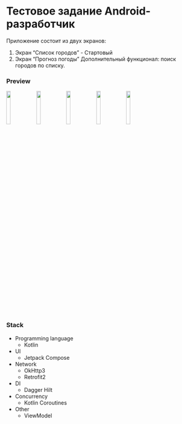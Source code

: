 # Тестовое задание Android-разработчик
Приложение состоит из двух экранов:
1. Экран “Список городов” - Стартовый
2. Экран “Прогноз погоды”
Дополнительный функционал: поиск городов по списку.

### Preview
<p align="left">
<img src="https://github.com/BeekeeperASh/CitiesWeatherForecast/assets/114821578/49b80e67-ab12-4ef2-b9e0-4af5f6842aed" width="15%"/>
<img src="https://github.com/BeekeeperASh/CitiesWeatherForecast/assets/114821578/d3e6c248-557c-41d8-bd28-630cdb771ab6" width="15%"/>
<img src="https://github.com/BeekeeperASh/CitiesWeatherForecast/assets/114821578/7b3b3f23-2c91-4b31-8d28-03e81c2b010f" width="15%"/>
<img src="https://github.com/BeekeeperASh/CitiesWeatherForecast/assets/114821578/def1c3bc-ce50-4f47-9aa4-d1d66539a2d3" width="15%"/>
<img src="https://github.com/BeekeeperASh/CitiesWeatherForecast/assets/114821578/2dc3c2b0-dc6e-4c35-a0ec-70f1dfbdd29f" width="15%"/>
</p>

### Stack
* Programming language
    * Kotlin
* UI
    * Jetpack Compose
* Network
    * OkHttp3
    * Retrofit2 
* DI
    * Dagger Hilt
* Concurrency
    * Kotlin Coroutines
* Other
    * ViewModel



